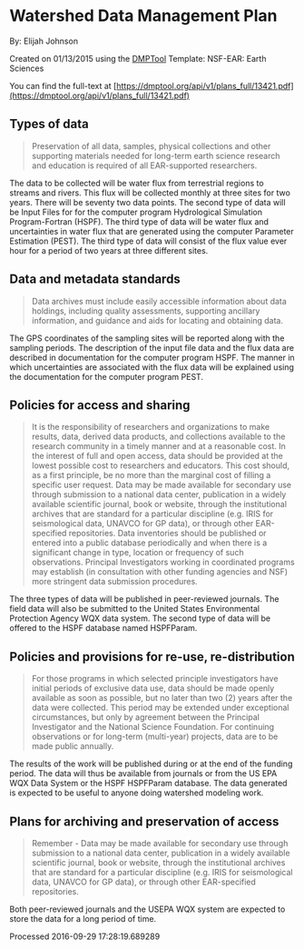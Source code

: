 # Watershed Data Management Plan

By: Elijah Johnson

Created on 01/13/2015 using the [DMPTool](https://dmp.cdlib.org/) Template: NSF-EAR: Earth Sciences

You can find the full-text at [https://dmptool.org/api/v1/plans_full/13421.pdf](https://dmptool.org/api/v1/plans_full/13421.pdf) 

## Types of data

> Preservation of all data, samples, physical collections and other supporting materials needed for long-term earth science research and education is required of all EAR-supported researchers.

  The data to be collected will be water flux from terrestrial regions to streams and rivers. This flux will be collected monthly at three sites for two years. There will be seventy two data points. The second type of data will be Input Files for for the computer program Hydrological Simulation Program-Fortran (HSPF). The third type of data will be water flux and uncertainties in water flux that are generated using the computer Parameter Estimation (PEST). The third type of data will consist of the flux value ever hour for a period of two years at three different sites.


## Data and metadata standards

> Data archives must include easily accessible information about data holdings, including quality assessments, supporting ancillary information, and guidance and aids for locating and obtaining data.

  The GPS coordinates of the sampling sites will be reported along with the sampling periods. The description of the input file data and the flux data are described in documentation for the computer program HSPF. The manner in which uncertainties are associated with the flux data will be explained using the documentation for the computer program PEST.


## Policies for access and sharing

> It is the responsibility of researchers and organizations to make results, data, derived data products, and collections available to the research community in a timely manner and at a reasonable cost.  In the interest of full and open access, data should be provided at the lowest possible cost to researchers and educators. This cost should, as a first principle, be no more than the marginal cost of filling a specific user request. Data may be made available for secondary use through submission to a national data center, publication in a widely available scientific journal, book or website, through the institutional archives that are standard for a particular discipline (e.g. IRIS for seismological data, UNAVCO for GP data), or through other EAR-specified repositories. Data inventories should be published or entered into a public database periodically and when there is a significant change in type, location or frequency of such observations. Principal Investigators working in coordinated programs may establish (in consultation with other funding agencies and NSF) more stringent data submission procedures.

  The three types of data will be published in peer-reviewed journals. The field data will also be submitted to the United States Environmental Protection Agency WQX data system. The second type of data will be offered to the HSPF database named HSPFParam.


## Policies and provisions for re-use, re-distribution

> For those programs in which selected principle investigators have initial periods of exclusive data use, data should be made openly available as soon as possible, but no later than two (2) years after the data were collected. This period may be extended under exceptional circumstances, but only by agreement between the Principal Investigator and the National Science Foundation. For continuing observations or for long-term (multi-year) projects, data are to be made public annually.

  The results of the work will be published during or at the end of the funding period. The data will thus be available from journals or from the US EPA WQX Data System or the HSPF HSPFParam database. The data generated is expected to be useful to anyone doing watershed modeling work.


## Plans for archiving and preservation of access

> Remember - Data may be made available for secondary use through submission to a national data center, publication in a widely available scientific journal, book or website, through the institutional archives that are standard for a particular discipline (e.g. IRIS for seismological data, UNAVCO for GP data), or through other EAR-specified repositories.

  Both peer-reviewed journals and the USEPA WQX system are expected to store the data for a long period of time.


Processed 2016-09-29 17:28:19.689289
